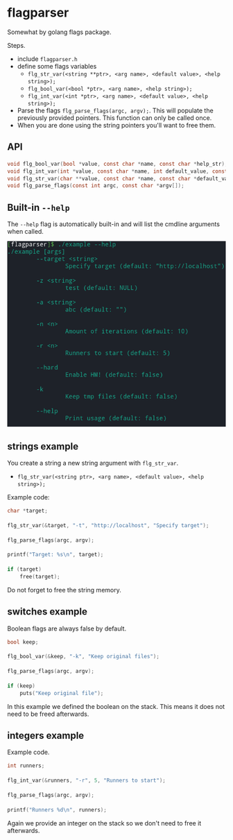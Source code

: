 
# flagparser

Somewhat by golang flags package.

Steps.

- include `flagparser.h`
- define some flags variables
  - `flg_str_var(<string **ptr>, <arg name>, <default value>, <help string>);`
  - `flg_bool_var(<bool *ptr>, <arg name>, <help string>);`
  - `flg_int_var(<int *ptr>, <arg name>, <default value>, <help string>);`
- Parse the flags `flg_parse_flags(argc, argv);`. This will populate the previously provided pointers. This function can only be called once.
- When you are done using the string pointers you'll want to free them.

## API

```c
void flg_bool_var(bool *value, const char *name, const char *help_str);
void flg_int_var(int *value, const char *name, int default_value, const char *help_str);
void flg_str_var(char **value, const char *name, const char *default_value, const char *help_str);
void flg_parse_flags(const int argc, const char *argv[]);
```

## Built-in `--help`

The `--help` flag is automatically built-in and will list the cmdline arguments when called.

![built-in help example](images/example-help.png)

## strings example

You create a string a new string argument with `flg_str_var`.

- `flg_str_var(<string ptr>, <arg name>, <default value>, <help string>);`

Example code:

```c
char *target;

flg_str_var(&target, "-t", "http://localhost", "Specify target");

flg_parse_flags(argc, argv);

printf("Target: %s\n", target);

if (target)
    free(target);
```

Do not forget to free the string memory.


## switches example

Boolean flags are always false by default.

```c
bool keep;

flg_bool_var(&keep, "-k", "Keep original files");

flg_parse_flags(argc, argv);

if (keep)
    puts("Keep original file");      
```

In this example we defined the boolean on the stack. 
This means it does not need to be freed afterwards.

## integers example

Example code.

```c
int runners;

flg_int_var(&runners, "-r", 5, "Runners to start");

flg_parse_flags(argc, argv);

printf("Runners %d\n", runners);
```

Again we provide an integer on the stack so we don't need
to free it afterwards.